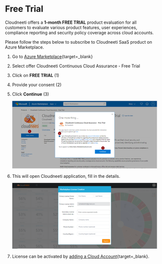 Free Trial
==========

Cloudneeti offers a **1-month FREE TRIAL** product evaluation for all customers
to evaluate various product features, user experiences, compliance reporting and
security policy coverage across cloud accounts.

Please follow the steps below to subscribe to Cloudneeti SaaS product on Azure
Marketplace.

1.  Go to [Azure
    Marketplace](https://azuremarketplace.microsoft.com/en-us/marketplace/apps?filters=saas&search=clouneeti&page=1){target=_blank}

2.  Select offer Cloudneeti Continuous Cloud Assurance - Free Trial

3.  Click on **FREE TRIAL** (1)

4.  Provide your consent (2)

5.  Click **Continue** (3)

    ![Consent](.././images/azureMarketplace/FreeTrial_AdminConsent.png#thumbnail)

6.  This will open Cloudneeti application, fill in the details.

    ![Form](.././images/azureMarketplace/FreeTrial_Form.png#thumbnail)

7.  License can be activated by [adding a Cloud Account](../../onboardingGuide/onboardingGuideOverview/){target=_blank}.

